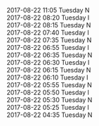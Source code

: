 2017-08-22 11:05 Tuesday  N  
2017-08-22 08:20 Tuesday  I  
2017-08-22 08:15 Tuesday  N  
2017-08-22 07:40 Tuesday  I  
2017-08-22 07:35 Tuesday  N  
2017-08-22 06:55 Tuesday  I  
2017-08-22 06:35 Tuesday  N  
2017-08-22 06:30 Tuesday  I  
2017-08-22 06:15 Tuesday  N  
2017-08-22 06:10 Tuesday  I  
2017-08-22 05:55 Tuesday  N  
2017-08-22 05:50 Tuesday  I  
2017-08-22 05:30 Tuesday  N  
2017-08-22 05:25 Tuesday  I  
2017-08-22 04:35 Tuesday  N  
